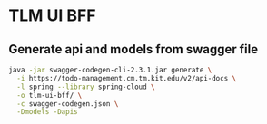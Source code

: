 # TLM UI BFF

## Generate api and models from swagger file

```bash
java -jar swagger-codegen-cli-2.3.1.jar generate \
  -i https://todo-management.cm.tm.kit.edu/v2/api-docs \
  -l spring --library spring-cloud \
  -o tlm-ui-bff/ \
  -c swagger-codegen.json \
  -Dmodels -Dapis
```